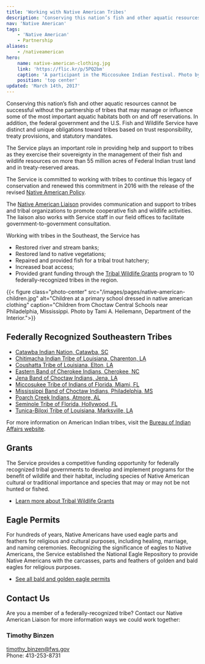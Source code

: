 ```yaml
---
title: 'Working with Native American Tribes'
description: 'Conserving this nation’s fish and other aquatic resources cannot be successful without the partnership of tribes that may manage or influence some of the most important aquatic habitats both on and off reservations. In addition, the federal government and the Service have distinct and unique obligations toward tribes based on trust responsibility, treaty provisions, and statutory mandate.'
nav: 'Native American'
tags:
    - 'Native American'
    - Partnership
aliases:
    - /nativeamerican
hero:
    name: native-american-clothing.jpg
    link: 'https://flic.kr/p/5PQ2bm'
    caption: 'A participant in the Miccosukee Indian Festival. Photo by Matthew Hoelscher, <a href=\"https://creativecommons.org/licenses/by-sa/2.0/legalcode\" target=\"_blank\">CC BY-SA 2.0</a>.'
    position: 'top center'
updated: 'March 14th, 2017'
---
```


Conserving this nation’s fish and other aquatic resources cannot be successful without the partnership of tribes that may manage or influence some of the most important aquatic habitats both on and off reservations. In addition, the federal government and the U.S. Fish and Wildlife Service have distinct and unique obligations toward tribes based on trust responsibility, treaty provisions, and statutory mandates.

The Service plays an important role in providing help and support to tribes as they exercise their sovereignty in the management of their fish and wildlife resources on more than 55 million acres of Federal Indian trust land and in treaty-reserved areas.

The Service is committed to working with tribes to continue this legacy of conservation and renewed this commitment in 2016 with the release of the revised [Native American Policy](http://www.fws.gov/nativeamerican/pdf/Policy-revised-2016.pdf).

The [Native American Liaison](/our-services/native-american-tribes) provides communication and support to tribes and tribal organizations to promote cooperative fish and wildlife activities. The liaison also works with Service staff in our field offices to facilitate government-to-government consultation.

Working with tribes in the Southeast, the Service has

- Restored river and stream banks;
- Restored land to native vegetations;
- Repaired and provided fish for a tribal trout hatchery;
- Increased boat access;
- Provided grant funding through the [Tribal Wildlife Grants](http://www.fws.gov/nativeamerican/grants.html) program to 10 federally-recognized tribes in the region.

{{< figure class="photo-center" src="/images/pages/native-american-children.jpg" alt="Children at a primary school dressed in native american clothing" caption="Children from Choctaw Central Schools near Philadelphia, Mississippi. Photo by Tami A. Heilemann, Department of the Interior.">}}

## Federally Recognized Southeastern Tribes

- [Catawba Indian Nation, Catawba, SC](http://catawbaindian.net/)
- [Chitimacha Indian Tribe of Louisiana, Charenton, LA](http://chitimacha.gov/)
- [Coushatta Tribe of Louisiana, Elton, LA](http://www.koasatiheritage.org/pages/tribal-history/)
- [Eastern Band of Cherokee Indians, Cherokee, NC](http://visitcherokeenc.com/eastern-band-of-the-cherokee/)
- [Jena Band of Choctaw Indians, Jena, LA](http://www.jenachoctaw.org/)
- [Miccosukee Tribe of Indians of Florida, Miami, FL](http://www.miccosukee.com/tribe/)
- [Mississippi Band of Choctaw Indians, Philadelphia, MS](http://www.choctaw.org/)
- [Poarch Creek Indians, Atmore, AL](http://pci-nsn.gov/westminster/index.html)
- [Seminole Tribe of Florida, Hollywood, FL](http://www.seminoletribe.com/)
- [Tunica-Biloxi Tribe of Louisiana, Marksville, LA](https://www.tunicabiloxi.org/)

For more information on American Indian tribes, visit the [Bureau of Indian Affairs website](https://www.bia.gov/about-us).

## Grants

The Service provides a competitive funding opportunity for federally recognized tribal governments to develop and implement programs for the benefit of wildlife and their habitat, including species of Native American cultural or traditional importance and species that may or may not be not hunted or fished.

- [Learn more about Tribal Wildlife Grants](http://www.fws.gov/nativeamerican/grants.html)

## Eagle Permits
For hundreds of years, Native Americans have used eagle parts and feathers for religious and cultural purposes, including healing, marriage, and naming ceremonies. Recognizing the significance of eagles to Native Americans, the Service established the National Eagle Repository to provide Native Americans with the carcasses, parts and feathers of golden and bald eagles for religious purposes.

- [See all bald and golden eagle permits](http://www.fws.gov/permits/applicationforms/ApplicationB.html#BGEPA)

## Contact Us
Are you a member of a federally-recognized tribe? Contact our Native American Liaison for more information ways we could work together:

### Timothy Binzen
[timothy_binzen@fws.gov](mailto:timothy_binzen@fws.gov?subject=Native+American+Tribes)  
Phone: 413-253-8731  
